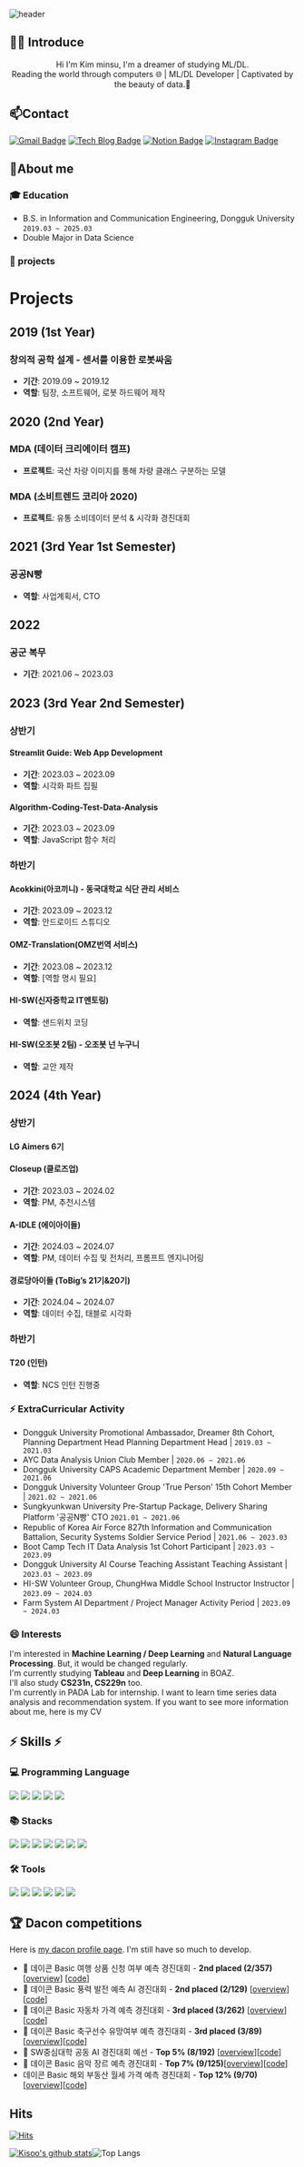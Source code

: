 ![header](https://capsule-render.vercel.app/api?type=wave&color=3476DE&height=300&section=header&text=Bluemisofficial&fontSize=80)

## 🙋‍♂️ Introduce
<div align="center">
Hi I'm Kim minsu, I'm a dreamer of studying ML/DL. <br>Reading the world through computers 🌐 | ML/DL Developer | Captivated by the beauty of data.👋
</div>


## 📫Contact
[![Gmail Badge](https://img.shields.io/badge/-Gmail-c14438?style=flat-square&logo=Gmail&logoColor=white&link=mailto:kms4024@gmail.com)](mailto:kms4024@gmail.com) 
[![Tech Blog Badge](https://img.shields.io/badge/-Tech%20blog-black?style=flat-square&logo=velog&link=https://velog.io/@khwee2000/posts)](https://velog.io/@khwee2000/posts)
[![Notion Badge](https://img.shields.io/badge/-Notion-000?style=flat-square&logo=notion&logoColor=white&link=https://www.notion.so/4c2f27f7472840d5a44a8c96c8b356c8)](https://www.notion.so/4c2f27f7472840d5a44a8c96c8b356c8)
[![Instagram Badge](https://img.shields.io/badge/-Instagram-5851DB?style=flat-square&logo=instagram&logoColor=white&link=https://www.instagram.com/bluenims/)](https://www.instagram.com/bluenims/)


## 🔭About me

### :mortar_board: Education
- B.S. in Information and Communication Engineering, Dongguk University `2019.03 ~ 2025.03`
- Double Major in Data Science

### 🔭 projects
# Projects

## 2019 (1st Year)
### 창의적 공학 설계 - 센서를 이용한 로봇싸움
- **기간**: 2019.09 ~ 2019.12
- **역할**: 팀장, 소프트웨어, 로봇 하드웨어 제작

## 2020 (2nd Year)
### MDA (데이터 크리에이터 캠프)
- **프로젝트**: 국산 차량 이미지를 통해 차량 클래스 구분하는 모델

### MDA (소비트렌드 코리아 2020)
- **프로젝트**: 유통 소비데이터 분석 & 시각화 경진대회

## 2021 (3rd Year 1st Semester)
### 공공N빵
- **역할**: 사업계획서, CTO

## 2022
### 공군 복무
- **기간**: 2021.06 ~ 2023.03

## 2023 (3rd Year 2nd Semester)
### 상반기
#### Streamlit Guide: Web App Development
- **기간**: 2023.03 ~ 2023.09
- **역할**: 시각화 파트 집필

#### Algorithm-Coding-Test-Data-Analysis
- **기간**: 2023.03 ~ 2023.09
- **역할**: JavaScript 함수 처리

### 하반기
#### Acokkini(아코끼니) - 동국대학교 식단 관리 서비스
- **기간**: 2023.09 ~ 2023.12
- **역할**: 안드로이드 스튜디오

#### OMZ-Translation(OMZ번역 서비스)
- **기간**: 2023.08 ~ 2023.12
- **역할**: [역할 명시 필요]

#### HI-SW(신자중학교 IT멘토링)
- **역할**: 샌드위치 코딩

#### HI-SW(오조봇 2팀) - 오조봇 넌 누구니
- **역할**: 교안 제작

## 2024 (4th Year)

### 상반기
#### LG Aimers 6기

#### Closeup (클로즈업)
- **기간**: 2023.03 ~ 2024.02
- **역할**: PM, 추천시스템

#### A-IDLE (에이아이들)
- **기간**: 2024.03 ~ 2024.07
- **역할**: PM, 데이터 수집 및 전처리, 프롬프트 엔지니어링

#### 경로당아이들 (ToBig’s 21기&20기)
- **기간**: 2024.04 ~ 2024.07
- **역할**: 데이터 수집, 태블로 시각화

### 하반기
#### T20 (인턴)
- **역할**: NCS 인턴 진행중


### ⚡ ExtraCurricular Activity
- Dongguk University Promotional Ambassador, Dreamer 8th Cohort, Planning Department Head
Planning Department Head | ```2019.03 ~ 2021.03```
- AYC Data Analysis Union Club
Member | ```2020.06 ~ 2021.06```
- Dongguk University CAPS Academic Department
Member | ```2020.09 ~ 2021.06```
- Dongguk University Volunteer Group 'True Person' 15th Cohort
Member | ```2021.02 ~ 2021.06```
- Sungkyunkwan University Pre-Startup Package, Delivery Sharing Platform '공공N빵' CTO
```2021.01 ~ 2021.06```
- Republic of Korea Air Force 827th Information and Communication Battalion, Security Systems Soldier
Service Period | ```2021.06 ~ 2023.03```
- Boot Camp Tech IT Data Analysis 1st Cohort
Participant | ```2023.03 ~ 2023.09```
- Dongguk University AI Course Teaching Assistant
Teaching Assistant | ```2023.03 ~ 2023.09```
- HI-SW Volunteer Group, ChungHwa Middle School Instructor
Instructor | ```2023.09 ~ 2024.03```
- Farm System AI Department / Project Manager
Activity Period | ```2023.09 ~ 2024.03```

### 😄 Interests
I'm interested in **Machine Learning / Deep Learning** and **Natural Language Processing**. But, it would be changed regularly. <br>
I'm currently studying **Tableau** and **Deep Learning** in BOAZ.<br>
I'll also study **CS231n, CS229n** too.<br>
I'm currently in PADA Lab for internship. I want to learn time series data analysis and recommendation system.
If you want to see more information about me, here is my CV

<div>

## ⚡ Skills ⚡

  ### 💻 Programming Language
  <img src="https://img.shields.io/badge/python-3776AB?style=flat-square&logo=python&logoColor=white">
  <img src="https://img.shields.io/badge/R-276DC3?style=flat-square&logo=R&logoColor=white">
  <img src="https://img.shields.io/badge/Java-276DC3?style=flat-square&logo=OpenJDK&logoColor=white">
  <img src="https://img.shields.io/badge/C-276DC3?style=flat-square&logo=C&logoColor=white">
  <img src="https://img.shields.io/badge/mysql-4479A1?style=flat-square&logo=mysql&logoColor=white"> <br/> 
 
  ### 📚 Stacks
  <img src="https://img.shields.io/badge/Pandas-150458?style=flat-square&logo=Pandas&logoColor=white">
  <img src="https://img.shields.io/badge/Numpy-150458?style=flat-square&logo=Numpy&logoColor=white">
  <img src="https://img.shields.io/badge/scikit-learn-F7931E?style=flat&logo=scikit-learn&logoColor=white"/>
  <img src="https://img.shields.io/badge/TensorFlow-FF6F00?style=flat&logo=TensorFlow&logoColor=white"/> 
  <img src="https://img.shields.io/badge/PyTorch-EE4C2C?style=flat-square&logo=PyTorch&logoColor=white">
  <img src="https://img.shields.io/badge/Matplotlib-00ffff?style=flat-square&logo=Matplotlib&logoColor=black">
  <img src="https://img.shields.io/badge/Keras-D00000?style=flat-square&logo=Keras&logoColor=white"> <br/> 
  
  ### 🛠 Tools
  <img src="https://img.shields.io/badge/Visual Studio Code-007ACC?style=flat&logo=Visual Studio Code&logoColor=white"/>
  <img src="https://img.shields.io/badge/Google Colab-F9AB00?style=flat&logo=Google Colab&logoColor=white"/>
  <img src="https://img.shields.io/badge/Jupyter-F37626?style=flat&logo=Jupyter&logoColor=white"/>  
  <img src="https://img.shields.io/badge/Anaconda-44A833?style=flat&logo=Anaconda&logoColor=white"/> 
  <img src="https://img.shields.io/badge/Tableau-E97627?style=flat-square&logo=Tableau&logoColor=white"/>
  <img src="https://img.shields.io/badge/NodeXL-217346?style=flat-square&logo=Microsoft Excel&logoColor=white"/>


 </div>
 
## 🏆 Dacon competitions
Here is [my dacon profile page](https://dacon.io/myprofile/427011/home). I'm still have so much to develop.
- 🏅 데이콘 Basic 여행 상품 신청 여부 예측 경진대회 - **2nd placed (2/357)** [[overview](https://dacon.io/competitions/official/235959/overview/description)] [[code](https://dacon.io/codeshare/6479)]
- 🏅 데이콘 Basic 풍력 발전 예측 AI 경진대회 - **2nd placed (2/129)** [[overview](https://dacon.io/competitions/official/236066/overview/description)] [[code](https://dacon.io/competitions/official/236066/codeshare/7738?page=1&dtype=recent)]
- 🏅 데이콘 Basic 자동차 가격 예측 경진대회 - **3rd placed (3/262)** [[overview](https://dacon.io/competitions/official/236114/overview/description)][[code](https://dacon.io/competitions/official/236114/codeshare/8456?page=1&dtype=recent)]
- 🏅 데이콘 Basic 축구선수 유망여부 예측 경진대회 - **3rd placed (3/89)** [[overview](https://dacon.io/competitions/open/236031/overview/description)][[code](https://dacon.io/competitions/open/236031/codeshare/7115?page=1&dtype=recent)]
- 🥉 SW중심대학 공동 AI 경진대회 예선 - **Top 5% (8/192)** [[overview](https://dacon.io/competitions/official/235902/overview/description)][[code](https://dacon.io/competitions/official/235902/codeshare/6157?page=1&dtype=vote)]
- 🥉 데이콘 Basic 음악 장르 예측 경진대회 - **Top 7% (9/125)**[[overview](https://dacon.io/competitions/official/236056/overview/descriptionhttps://dacon.io/competitions/official/236056/overview/description)][[code](https://dacon.io/competitions/official/236056/codeshare/7526?page=1&dtype=recent)]
- 데이콘 Basic 해외 부동산 월세 가격 예측 경진대회 - **Top 12% (9/70)** [[overview](https://dacon.io/competitions/open/236044/overview/description)][[code](https://dacon.io/competitions/open/236044/codeshare/7348?page=1&dtype=recent)]

## Hits
  [![Hits](https://hits.seeyoufarm.com/api/count/incr/badge.svg?url=https%3A%2F%2Fgithub.com%2Fkhwee2000)](https://hits.seeyoufarm.com)

[![Kisoo's github stats](https://github-readme-stats.vercel.app/api?username=khwee2000&show_icons=true&theme=tokyonight)](https://github.com/khwee2000)![Top Langs](https://github-readme-stats.vercel.app/api/top-langs/?username=khwee2000&layout=compact&theme=tokyonight)
